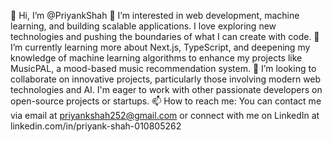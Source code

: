 👋 Hi, I’m @PriyankShah
👀 I’m interested in web development, machine learning, and building scalable applications. I love exploring new technologies and pushing the boundaries of what I can create with code.
🌱 I’m currently learning more about Next.js, TypeScript, and deepening my knowledge of machine learning algorithms to enhance my projects like MusicPAL, a mood-based music recommendation system.
💞️ I’m looking to collaborate on innovative projects, particularly those involving modern web technologies and AI. I'm eager to work with other passionate developers on open-source projects or startups.
📫 How to reach me: You can contact me via email at priyankshah252@gmail.com or connect with me on LinkedIn at linkedin.com/in/priyank-shah-010805262

<!---
PriyankShah/PriyankShah is a ✨ special ✨ repository because its `README.md` (this file) appears on your GitHub profile.
You can click the Preview link to take a look at your changes.
--->
